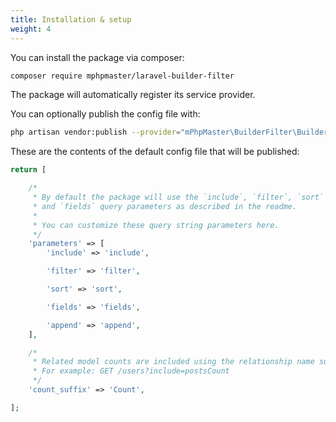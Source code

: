 ```yaml
---
title: Installation & setup
weight: 4
---
```


You can install the package via composer:

```bash
composer require mphpmaster/laravel-builder-filter
```

The package will automatically register its service provider.

You can optionally publish the config file with:
```bash
php artisan vendor:publish --provider="mPhpMaster\BuilderFilter\BuilderFilterServiceProvider" --tag="config"
```

These are the contents of the default config file that will be published:

```php
return [

    /*
     * By default the package will use the `include`, `filter`, `sort`
     * and `fields` query parameters as described in the readme.
     *
     * You can customize these query string parameters here.
     */
    'parameters' => [
        'include' => 'include',

        'filter' => 'filter',

        'sort' => 'sort',

        'fields' => 'fields',

        'append' => 'append',
    ],

    /*
     * Related model counts are included using the relationship name suffixed with this string.
     * For example: GET /users?include=postsCount
     */
    'count_suffix' => 'Count',

];
```
